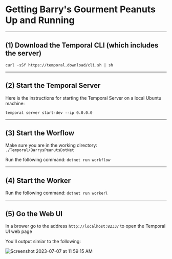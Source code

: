 # Getting Barry's Gourment Peanuts Up and Running
---

## (1) Download the Temporal CLI (which includes the server)

`curl -sSf https://temporal.download/cli.sh | sh`

---

## (2) Start the Temporal Server

Here is the instructions for starting the Temporal Server on a local Ubuntu machine:

`temporal server start-dev --ip 0.0.0.0`

---

## (3) Start the Worflow

Make sure you are in the working directory: `./Temporal/BarrysPeanutsDotNet`

Run the following command: `dotnet run workflow`

---

## (4) Start the Worker

Run the following command: `dotnet run worker`\

---

## (5) Go the Web UI

 In a brower go to the address `http://localhost:8233/` to open the Temporal UI web page

You'll output simiar to the following:

![Screenshot 2023-07-07 at 11 59 15 AM](https://github.com/reselbob/workingwithactors/assets/1110569/e2b01c67-6c19-4550-83f4-9a384adc0b69)

